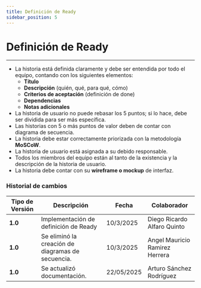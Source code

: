 ```yaml
---
title: Definición de Ready
sidebar_position: 5
---
```


# Definición de Ready

---

- La historia está definida claramente y debe ser entendida por todo el equipo, contando con los siguientes elementos:
  - **Título**
  - **Descripción** (quién, qué, para qué, cómo)
  - **Criterios de aceptación** (definición de done)
  - **Dependencias**
  - **Notas adicionales**
- La historia de usuario no puede rebasar los 5 puntos; si lo hace, debe ser dividida para ser más específica.
- Las historias con 5 o más puntos de valor deben de contar con diagrama de secuencia. 
- La historia debe estar correctamente priorizada con la metodología **MoSCoW**.
- La historia de usuario está asignada a su debido responsable.
- Todos los miembros del equipo están al tanto de la existencia y la descripción de la historia de usuario.
- La historia debe contar con su **wireframe o mockup** de interfaz.

### Historial de cambios

| **Tipo de Versión** | **Descripción**                                   | **Fecha** | **Colaborador**                |
| ------------------- | ------------------------------------------------- | --------- | ------------------------------ |
| **1.0**             | Implementación de definición de Ready             | 10/3/2025 | Diego Ricardo Alfaro Quinto    |
| **1.0**             | Se eliminó la creación de diagramas de secuencia. | 10/3/2025 | Angel Mauricio Ramirez Herrera |
| **1.0**             | Se actualizó documentación. | 22/05/2025 | Arturo Sánchez Rodríguez |

